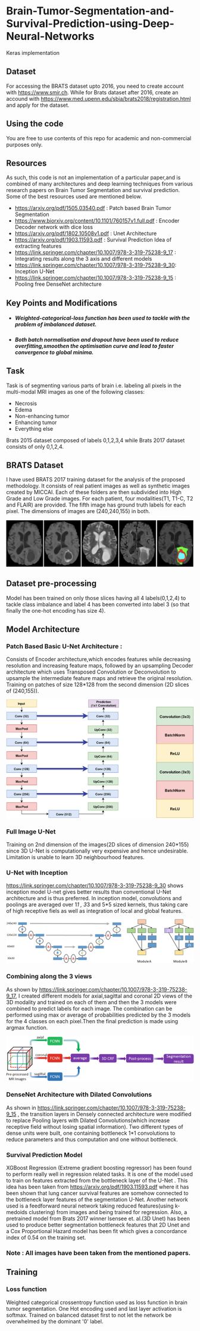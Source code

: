 # Brain-Tumor-Segmentation-and-Survival-Prediction-using-Deep-Neural-Networks

Keras implementation

## Dataset
For accessing the BRATS dataset upto 2016, you need to create account with https://www.smir.ch. While for Brats dataset after 2016, create an accound with https://www.med.upenn.edu/sbia/brats2018/registration.html and apply for the dataset.

## Using the code
You are free to use contents of this repo for academic and non-commercial purposes only.

## Resources
As such, this code is not an implementation of a particular paper,and is combined of many architectures and deep learning techniques from various research papers on Brain Tumor Segmentation and survival prediction. Some of the best resources used are mentioned below.

- https://arxiv.org/pdf/1505.03540.pdf : Patch based Brain Tumor Segmentation
- https://www.biorxiv.org/content/10.1101/760157v1.full.pdf : Encoder Decoder network with dice loss
- https://arxiv.org/pdf/1802.10508v1.pdf : Unet Architecture
- https://arxiv.org/pdf/1903.11593.pdf : Survival Prediction Idea of extracting features
- https://link.springer.com/chapter/10.1007/978-3-319-75238-9_17 : Integrating results along the 3 axis and different models
- https://link.springer.com/chapter/10.1007/978-3-319-75238-9_30: Inception U-Net
- https://link.springer.com/chapter/10.1007/978-3-319-75238-9_15 : Pooling free DenseNet architecture


## Key Points and Modifications
- #####  Weighted-categorical-loss function has been used to tackle with the problem of imbalanced dataset.
- ##### Both batch normalisation and dropout have been used to reduce overfitting,smoothen the optimisation curve and lead to faster convergence to global minima.


## Task
Task is of segmenting various parts of brain i.e. labeling all pixels in the multi-modal MRI images as one of the following classes:
- Necrosis
- Edema
- Non-enhancing tumor
- Enhancing tumor 
- Everything else

Brats 2015 dataset composed of labels 0,1,2,3,4 while Brats 2017 dataset consists of only 0,1,2,4.

## BRATS Dataset 
I have used BRATS 2017 training dataset for the analysis of the proposed methodology. It consists of real patient images as well as synthetic images created by MICCAI. Each of these folders are then subdivided into High Grade and Low Grade images. For each patient, four modalities(T1, T1-C, T2 and FLAIR) are provided. The fifth image has ground truth labels for each pixel. The dimensions of images are (240,240,155) in both.

![](Captures/Dataset.png)


## Dataset pre-processing 
Model has been trained on only those slices having all 4 labels(0,1,2,4) to tackle class imbalance and label 4 has been converted into label 3 (so that finally the one-hot encoding has size 4).

## Model Architecture 
### Patch Based Basic U-Net Architecture :
Consists of Encoder architecture,which encodes features while decreasing resolution and increasing feature maps, followed by an upsampling Decoder architecture which uses Transposed Convolution or Deconvolution to upsample the intermediate feature maps and retrieve the original resolution. 
Training on patches of size 128*128 from the second dimension (2D slices of (240,155)).

![](Captures/U-net.png)


### Full Image U-Net
Training on 2nd dimension of the images(2D slices of dimension 240*155) since 3D U-Net is computationally very expensive and hence undesirable. Limitation is unable to learn 3D neighbourhood features.

### U-Net with Inception
https://link.springer.com/chapter/10.1007/978-3-319-75238-9_30 shows inception model U-net gives better results than conventional U-Net architecture and is thus preferred. In inception model, convolutions and poolings are averaged over 1*1 , 3*3 and 5*5 sized kernels, thus taking care of high receptive fiels as well as integration of local and global features.

![](Captures/Inception.png)



### Combining along the 3 views
As shown by https://link.springer.com/chapter/10.1007/978-3-319-75238-9_17, I created different models for axial,sagittal and coronal 2D views of the 3D modality and trained on each of them and then the 3 models were combined to predict labels for each image. The combination can be performed using max or average of probabilities predicted by the 3 models for the 4 classes on each pixel.Then the final prediction is made using argmax function.

![](Captures/ensembling.png)


### DenseNet Architecture with Dilated Convolutions
As shown in https://link.springer.com/chapter/10.1007/978-3-319-75238-9_15 , the transition layers in Densely connected architecture were modified to replace Pooling layers with Dilated Convolutions(which increase receptive field without losing spatial information). Two different types of dense units were built, one containing bottleneck 1*1 convolutions to reduce parameters and thus computation and one without bottleneck.


### Survival Prediction Model
XGBoost Regression (Extreme gradient boosting regressor) has been found to perform really well in regression related tasks. It is one of the model used to train on features extracted from the bottleneck layer of the U-Net . This idea has been taken from https://arxiv.org/pdf/1903.11593.pdf where it has been shown that lung cancer survival features are somehow connected to the bottleneck layer features of the segmentation U-Net. Another network used is a feedforward neural network taking reduced features(using k-medoids clustering) from images and being trained for regression. 
Also, a pretrained model from Brats 2017 winner Isensee et. al.(3D Unet) has been used to produce better segmentation bottleneck features that 2D Unet and a Cox Proportional Hazard model has been fit which gives a concordance index of 0.54 on the training set.


### Note : All images have been taken from the mentioned papers.

## Training
### Loss function
Weighted categorical crossentropy function used as loss function in  brain tumor segmentation. One Hot encoding used and last layer activation is softmax. Trained on balanced dataset first to not let the network be overwhelmed by the dominant '0' label.
   

